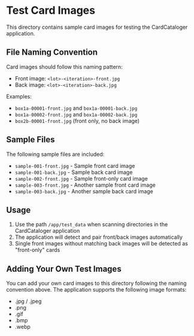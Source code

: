 # Test Card Images

This directory contains sample card images for testing the CardCataloger application.

## File Naming Convention

Card images should follow this naming pattern:
- Front image: `<lot>-<iteration>-front.jpg`
- Back image: `<lot>-<iteration>-back.jpg`

Examples:
- `box1a-00001-front.jpg` and `box1a-00001-back.jpg`
- `box1a-00002-front.jpg` and `box1a-00002-back.jpg`
- `box2b-00001-front.jpg` (front only, no back image)

## Sample Files

The following sample files are included:
- `sample-001-front.jpg` - Sample front card image
- `sample-001-back.jpg` - Sample back card image
- `sample-002-front.jpg` - Sample front-only card image
- `sample-003-front.jpg` - Another sample front card image
- `sample-003-back.jpg` - Another sample back card image

## Usage

1. Use the path `/app/test_data` when scanning directories in the CardCataloger application
2. The application will detect and pair front/back images automatically
3. Single front images without matching back images will be detected as "front-only" cards

## Adding Your Own Test Images

You can add your own card images to this directory following the naming convention above. The application supports the following image formats:
- .jpg / .jpeg
- .png
- .gif
- .bmp
- .webp